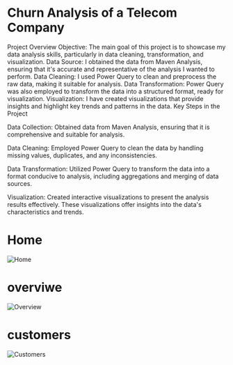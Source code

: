 # Churn Analysis of a Telecom Company
Project Overview
Objective: The main goal of this project is to showcase my data analysis skills, particularly in data cleaning, transformation, and visualization.
Data Source: I obtained the data from Maven Analysis, ensuring that it's accurate and representative of the analysis I wanted to perform.
Data Cleaning: I used Power Query to clean and preprocess the raw data, making it suitable for analysis.
Data Transformation: Power Query was also employed to transform the data into a structured format, ready for visualization.
Visualization: I have created visualizations that provide insights and highlight key trends and patterns in the data.
Key Steps in the Project

Data Collection: Obtained data from Maven Analysis, ensuring that it is comprehensive and suitable for analysis.

Data Cleaning: Employed Power Query to clean the data by handling missing values, duplicates, and any inconsistencies.

Data Transformation: Utilized Power Query to transform the data into a format conducive to analysis, including aggregations and merging of data sources.

Visualization: Created interactive visualizations to present the analysis results effectively. These visualizations offer insights into the data's characteristics and trends.

# Home
![Home](https://github.com/MAHMOUDMAMDOH8/telecom-churn/assets/111503676/238ab29a-255f-4da4-b0db-7ab375b7a4c6)

# overviwe
![Overview](https://github.com/MAHMOUDMAMDOH8/telecom-churn/assets/111503676/d3e2d5c8-512f-4806-b6ad-dcb0fac92327)

# customers
![Customers](https://github.com/MAHMOUDMAMDOH8/telecom-churn/assets/111503676/d1b9cd30-fad3-42c6-a208-ba7241aa35e6)

